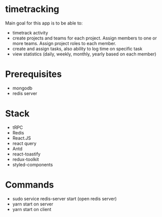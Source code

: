 # timetracking
Main goal for this app is to be able to:
- timetrack activity
- create projects and teams for each project. Assign members to one or more teams. Assign project roles to each member.
- create and assign tasks, also ability to log time on specific task
- view statistics (daily, weekly, monthly, yearly based on each member)

# Prerequisites
- mongodb
- redis server

# Stack
- tRPC
- Redis
- React.JS
- react query
- Antd
- react-toastify
- redux-toolkit
- styled-components

# Commands
- sudo service redis-server start (open redis server)
- yarn start on server
- yarn start on client
